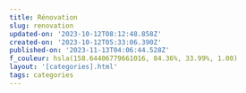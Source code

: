 ```yaml
---
title: Rénovation
slug: renovation
updated-on: '2023-10-12T08:12:48.858Z'
created-on: '2023-10-12T05:33:06.390Z'
published-on: '2023-11-13T04:06:44.528Z'
f_couleur: hsla(158.64406779661016, 84.36%, 33.99%, 1.00)
layout: '[categories].html'
tags: categories
---
```



